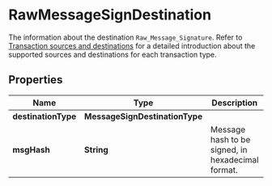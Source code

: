 

# RawMessageSignDestination

The information about the destination `Raw_Message_Signature`. Refer to [Transaction sources and destinations](https://www.cobo.com/developers/v2/guides/transactions/sources-and-destinations) for a detailed introduction about the supported sources and destinations for each transaction type.

## Properties

| Name | Type | Description | Notes |
|------------ | ------------- | ------------- | -------------|
|**destinationType** | **MessageSignDestinationType** |  |  |
|**msgHash** | **String** | Message hash to be signed, in hexadecimal format. |  |



